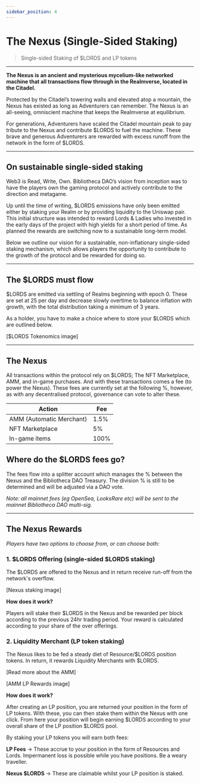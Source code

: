 ```yaml
---
sidebar_position: 4
---
```


# The Nexus (Single-Sided Staking)

> Single-sided Staking of $LORDS and LP tokens

---

**The Nexus is an ancient and mysterious mycelium-like networked machine that all transactions flow through in the Realmverse, located in the Citadel.**

Protected by the Citadel’s towering walls and elevated atop a mountain, the Nexus has existed as long as Adventurers can remember. The Nexus is an all-seeing, omniscient machine that keeps the Realmverse at equilibrium.

For generations, Adventurers have scaled the Citadel mountain peak to pay tribute to the Nexus and contribute $LORDS to fuel the machine. These brave and generous Adventurers are rewarded with excess runoff from the network in the form of $LORDS.

---

## On sustainable single-sided staking

Web3 is Read, Write, Own. Bibliotheca DAO’s vision from inception was to have the players own the gaming protocol and actively contribute to the direction and metagame.

Up until the time of writing, $LORDS emissions have only been emitted either by staking your Realm or by providing liquidity to the Uniswap pair. This initial structure was intended to reward Lords & Ladies who invested in the early days of the project with high yields for a short period of time. As planned the rewards are switching now to a sustainable long-term model.

Below we outline our vision for a sustainable, non-inflationary single-sided staking mechanism, which allows players the opportunity to contribute to the growth of the protocol and be rewarded for doing so.

---

## The $LORDS must flow

$LORDS are emitted via settling of Realms beginning with epoch 0. These are set at 25 per day and decrease slowly overtime to balance inflation with growth, with the total distribution taking a minimum of 3 years. 

As a holder, you have to make a choice where to store your $LORDS which are outlined below.

[$LORDS Tokenomics image]

---

## The Nexus

All transactions within the protocol rely on $LORDS; The NFT Marketplace, AMM, and in-game purchases. And with these transactions comes a fee (to power the Nexus). These fees are currently set at the following %, however, as with any decentralised protocol, governance can vote to alter these.

| Action | Fee |
| ----------- | ----------- |
| AMM (Automatic Merchant) | 1.5% |
| NFT Marketplace  | 5% |
| In-game items | 100% |

## Where do the $LORDS fees go? 

The fees flow into a splitter account which manages the % between the Nexus and the Bibliotheca DAO Treasury. The division % is still to be determined and will be adjusted via a DAO vote.

*Note: all mainnet fees (eg OpenSea, LooksRare etc) will be sent to the mainnet  Bibliotheca DAO multi-sig.*

---

## The Nexus Rewards

*Players have two options to choose from, or can choose both:*

### 1. $LORDS Offering (single-sided $LORDS staking)

The $LORDS are offered to the Nexus and in return receive run-off from the network's overflow.

[Nexus staking image]

**How does it work?**

Players will stake their $LORDS in the Nexus and be rewarded per block according to the previous 24hr trading period. Your reward is calculated according to your share of the over offerings.

### 2. Liquidity Merchant (LP token staking)

The Nexus likes to be fed a steady diet of Resource/$LORDS position tokens. In return, it rewards Liquidity Merchants with $LORDS.

[Read more about the AMM]

[AMM LP Rewards image]

**How does it work?**

After creating an LP position, you are returned your position in the form of LP tokens. With these, you can then stake them within the Nexus with one click. From here your position will begin earning $LORDS according to your overall share of the LP position $LORDS pool.

By staking your LP tokens you will earn both fees:

**LP Fees** -> These accrue to your position in the form of Resources and Lords. Impermanent loss is possible while you have positions. Be a weary traveller.

**Nexus $LORDS** -> These are claimable whilst your LP position is staked.


